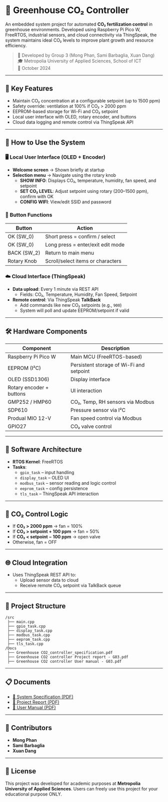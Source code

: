 
# 🌿 Greenhouse CO₂ Controller

An embedded system project for automated **CO₂ fertilization control** in greenhouse environments. Developed using Raspberry Pi Pico W, FreeRTOS, industrial sensors, and cloud connectivity via ThingSpeak, the system maintains ideal CO₂ levels to improve plant growth and resource efficiency.

> 🏫 Developed by Group 3 (Mong Phan, Sami Barbaglia, Xuan Dang)  
> 🎓 Metropolia University of Applied Sciences, School of ICT  
> 📅 October 2024

---

## 📌 Key Features

- Maintain CO₂ concentration at a configurable setpoint (up to 1500 ppm)
- Safety override: ventilation at 100% if CO₂ > 2000 ppm
- EEPROM-based storage for Wi-Fi and CO₂ setpoint
- Local user interface with OLED, rotary encoder, and buttons
- Cloud data logging and remote control via ThingSpeak API

---

## 🧭 How to Use the System

### 🖥️ Local User Interface (OLED + Encoder)

- **Welcome screen** → Shown briefly at startup
- **Selection menu** → Navigate using the rotary knob
  - **SHOW INFO**: Displays CO₂, temperature, humidity, fan speed, and setpoint
  - **SET CO₂ LEVEL**: Adjust setpoint using rotary (200–1500 ppm), confirm with OK
  - **CONFIG WIFI**: View/edit SSID and password

### 🔧 Button Functions

| Button         | Action                                    |
|----------------|-------------------------------------------|
| OK (SW_0)      | Short press = confirm / select            |
| OK (SW_0)      | Long press = enter/exit edit mode         |
| BACK (SW_2)    | Return to main menu                       |
| Rotary Knob    | Scroll/select items or characters         |

### ☁️ Cloud Interface (ThingSpeak)

- **Data upload**: Every 1 minute via REST API
  - Fields: CO₂, Temperature, Humidity, Fan Speed, Setpoint
- **Remote control**: Via ThingSpeak **TalkBack**
  - Add commands like new CO₂ setpoints (e.g., `900`)
  - System will poll and update EEPROM/setpoint if valid

---

## 🛠️ Hardware Components

| Component               | Description                                               |
|-------------------------|-----------------------------------------------------------|
| Raspberry Pi Pico W     | Main MCU (FreeRTOS-based)                                 |
| EEPROM (I²C)            | Persistent storage of Wi-Fi and setpoint                  |
| OLED (SSD1306)          | Display interface                                         |
| Rotary encoder + buttons| UI interaction                                            |
| GMP252 / HMP60          | CO₂, Temp, RH sensors via Modbus                          |
| SDP610                  | Pressure sensor via I²C                                   |
| Produal MIO 12-V        | Fan speed control via Modbus                              |
| GPIO27                  | CO₂ valve control                                         |

---

## 🧠 Software Architecture

- **RTOS Kernel**: FreeRTOS
- **Tasks**:
  - `gpio_task` – input handling
  - `display_task` – OLED UI
  - `modbus_task` – sensor reading and logic control
  - `eeprom_task` – config persistence
  - `tls_task` – ThingSpeak API interaction

---

## 🚦 CO₂ Control Logic

- If **CO₂ > 2000 ppm** → fan = 100%
- If **CO₂ > setpoint + 100 ppm** → fan = 50%
- If **CO₂ < setpoint − 100 ppm** → open valve
- Otherwise, fan = OFF

---

## 🌐 Cloud Integration

- Uses ThingSpeak REST API to:
  - Upload sensor data to cloud
  - Receive remote CO₂ setpoint via TalkBack queue

---

## 📂 Project Structure

```
/src
 ├── main.cpp
 ├── gpio_task.cpp
 ├── display_task.cpp
 ├── modbus_task.cpp
 ├── eeprom_task.cpp
 ├── tls_task.cpp
/Docs
 ├── Greenhouse CO2_controller_specification.pdf
 ├── Greenhouse CO2 controller Project report - G03.pdf
 ├── Greenhouse CO2 controller User manual - G03.pdf
```

---

## 📋 Documents

- [📄 System Specification (PDF)](./Docs/Greenhouse%20CO2_controller_specification.pdf)
- [📄 Project Report (PDF)](./Docs/Greenhouse%20CO2%20controller%20Project%20report%20-%20G03.pdf)
- [📄 User Manual (PDF)](./Docs/Greenhouse%20CO2%20controller%20User%20manual%20-%20G03.pdf)

---

## 📌 Contributors

- **Mong Phan**
- **Sami Barbaglia**
- **Xuan Dang**

---

## 📜 License

This project was developed for academic purposes at **Metropolia University of Applied Sciences**. Users can freely use this project for your educational purpose ONLY.
